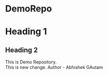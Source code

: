 # DemoRepo
# Heading 1
## Heading 2 
This is Demo Repository. 
<br>
This is new change. 
Author - Abhishek GAutam
